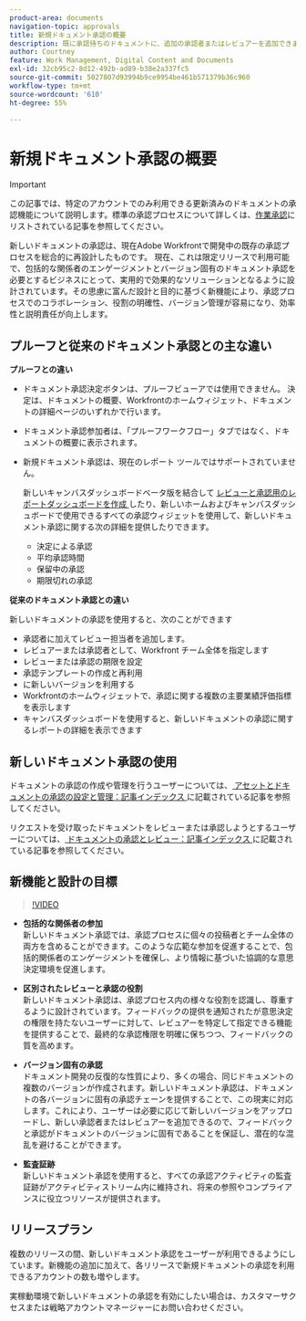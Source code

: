 ```yaml
---
product-area: documents
navigation-topic: approvals
title: 新規ドキュメント承認の概要
description: 既に承認待ちのドキュメントに、追加の承認者またはレビュアーを追加できます。
author: Courtney
feature: Work Management, Digital Content and Documents
exl-id: 32cb95c2-8d12-492b-ad89-b38e2a337fc5
source-git-commit: 5027807d93994b9ce9954be461b571379b36c960
workflow-type: tm+mt
source-wordcount: '610'
ht-degree: 55%

---
```


# 新規ドキュメント承認の概要

>[!IMPORTANT]
>
>この記事では、特定のアカウントでのみ利用できる更新済みのドキュメントの承認機能について説明します。標準の承認プロセスについて詳しくは、[作業承認](/help/quicksilver/review-and-approve-work/manage-approvals/manage-approvals.md)にリストされている記事を参照してください。

新しいドキュメントの承認は、現在Adobe Workfrontで開発中の既存の承認プロセスを総合的に再設計したものです。 現在、これは限定リリースで利用可能で、包括的な関係者のエンゲージメントとバージョン固有のドキュメント承認を必要とするビジネスにとって、実用的で効果的なソリューションとなるように設計されています。その思慮に富んだ設計と目的に基づく新機能により、承認プロセスでのコラボレーション、役割の明確性、バージョン管理が容易になり、効率性と説明責任が向上します。

## プルーフと従来のドキュメント承認との主な違い

**プルーフとの違い**

* ドキュメント承認決定ボタンは、プルーフビューアでは使用できません。 決定は、ドキュメントの概要、Workfrontのホームウィジェット、ドキュメントの詳細ページのいずれかで行います。
* ドキュメント承認参加者は、「プルーフワークフロー」タブではなく、ドキュメントの概要に表示されます。
* 新規ドキュメント承認は、現在のレポート ツールではサポートされていません。

  新しいキャンバスダッシュボードベータ版を結合して [ レビューと承認用のレポートダッシュボードを作成 ](/help/quicksilver/review-and-approve-work/document-reviews-and-approvals/create-review-and-approval-dashboard.md) したり、新しいホームおよびキャンバスダッシュボードで使用できるすべての承認ウィジェットを使用して、新しいドキュメント承認に関する次の詳細を提供したりできます。

   * 決定による承認
   * 平均承認時間
   * 保留中の承認
   * 期限切れの承認

**従来のドキュメント承認との違い**

新しいドキュメントの承認を使用すると、次のことができます

* 承認者に加えてレビュー担当者を追加します。
* レビュアーまたは承認者として、Workfront チーム全体を指定します
* レビューまたは承認の期限を設定
* 承認テンプレートの作成と再利用
* に新しいバージョンを利用する
* Workfrontのホームウィジェットで、承認に関する複数の主要業績評価指標を表示します
* キャンバスダッシュボードを使用すると、新しいドキュメントの承認に関するレポートの詳細を表示できます

## 新しいドキュメント承認の使用

ドキュメントの承認の作成や管理を行うユーザーについては、[ アセットとドキュメントの承認の設定と管理：記事インデックス ](/help/quicksilver/review-and-approve-work/document-reviews-and-approvals/manage-document-approvals/set-up-and-manage-doc-asset-approvals-toc.md) に記載されている記事を参照してください。

リクエストを受け取ったドキュメントをレビューまたは承認しようとするユーザーについては、[ ドキュメントの承認とレビュー：記事インデックス ](/help/quicksilver/review-and-approve-work/document-reviews-and-approvals/review-and-approve-documents/review-documents-toc.md) に記載されている記事を参照してください。

## 新機能と設計の目標

>[!VIDEO](https://video.tv.adobe.com/v/3420544/)

* **包括的な関係者の参加**\
    新しいドキュメント承認では、承認プロセスに個々の投稿者とチーム全体の両方を含めることができます。このような広範な参加を促進することで、包括的関係者のエンゲージメントを確保し、より情報に基づいた協調的な意思決定環境を促進します。

* **区別されたレビューと承認の役割**\
    新しいドキュメント承認は、承認プロセス内の様々な役割を認識し、尊重するように設計されています。フィードバックの提供を通知されたが意思決定の権限を持たないユーザーに対して、レビュアーを特定して指定できる機能を提供することで、最終的な承認権限を明確に保ちつつ、フィードバックの質を高めます。

* **バージョン固有の承認**\
    ドキュメント開発の反復的な性質により、多くの場合、同じドキュメントの複数のバージョンが作成されます。新しいドキュメント承認は、ドキュメントの各バージョンに固有の承認チェーンを提供することで、この現実に対応します。これにより、ユーザーは必要に応じて新しいバージョンをアップロードし、新しい承認者またはレビュアーを追加できるので、フィードバックと承認がドキュメントのバージョンに固有であることを保証し、潜在的な混乱を避けることができます。

* **監査証跡**\
    新しいドキュメント承認を使用すると、すべての承認アクティビティの監査証跡がアクティビティストリーム内に維持され、将来の参照やコンプライアンスに役立つリソースが提供されます。

## リリースプラン

複数のリリースの間、新しいドキュメント承認をユーザーが利用できるようにしています。新機能の追加に加えて、各リリースで新規ドキュメントの承認を利用できるアカウントの数も増やします。

実稼動環境で新しいドキュメントの承認を有効にしたい場合は、カスタマーサクセスまたは戦略アカウントマネージャーにお問い合わせください。



